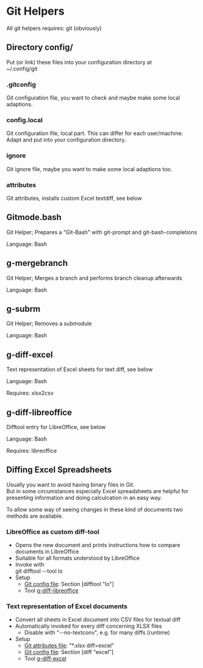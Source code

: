 Git Helpers
===========

All git helpers requires: git (obviously)


Directory config/
-----------------
Put (or link) these files into your configuration directory at  
~/.config/git


### .gitconfig
Git configuration file,
you want to check and maybe make some local adaptions.


### config.local
Git configuration file, local part. This can differ for each user/machine.  
Adapt and put into your configuration directory.


### ignore
Git ignore file,
maybe you want to make some local adaptions too.

### attributes
Git attributes, installs custom Excel textdiff, see below


Gitmode.bash
------------
Git Helper; Prepares a "Git-Bash" with git-prompt and git-bash-completions

Language: Bash


g-mergebranch
-------------
Git Helper; Merges a branch and performs branch cleanup afterwards

Language: Bash


g-subrm
-------
Git Helper; Removes a submodule

Language: Bash


g-diff-excel
------------
Text representation of Excel sheets for text diff, see below

Language: Bash

Requires: xlsx2csv


g-diff-libreoffice
-------------------
Difftool entry for LibreOffice, see below

Language: Bash

Requires: libreoffice


Diffing Excel Spreadsheets
--------------------------
Usually you want to avoid having binary files in Git.  
But in some circumstances especially Excel spreadsheets are
helpful for presenting information and doing calculcation in an easy way.

To allow some way of seeing changes in these kind of documents two methods are available.

### LibreOffice as custom diff-tool
- Opens the new document and prints instructions how to compare documents in LibreOffice
- Suitable for all formats understood by LibreOffice
- Invoke with  
  git difftool --tool lo
- Setup
  - [Git config file](config/config): Section [difftool "lo"]
  - Tool [g-diff-libreoffice](#g-diff-libreoffice)

### Text representation of Excel documents
- Convert all sheets in Excel document into CSV files for textual diff
- Automatically invoked for every diff concerning XLSX files
  - Disable with "--no-textconv", e.g. for many diffs (runtime)
- Setup
  - [Git attributes file](config/attributes): "*.xlsx   diff=excel"
  - [Git config file](config/config): Section [diff "excel"]
  - Tool [g-diff-excel](#g-diff-excel)

